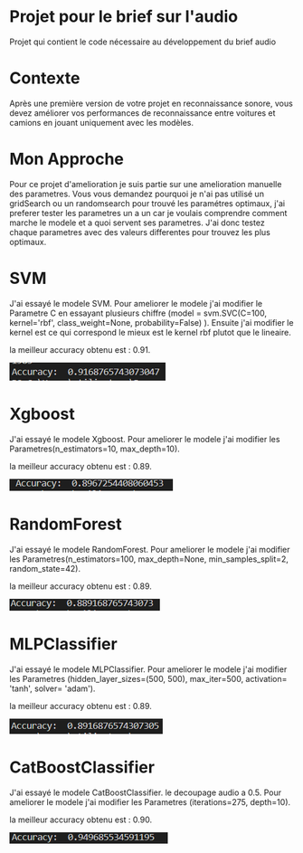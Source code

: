 # Projet pour le brief sur l'audio

Projet qui contient le code nécessaire au développement du brief audio

# Contexte

Après une première version de votre projet en reconnaissance sonore, vous devez améliorer vos performances de reconnaissance entre voitures et camions en jouant uniquement avec les modèles.

# Mon Approche

Pour ce projet d'amelioration je suis partie sur une amelioration manuelle des parametres.
Vous vous demandez pourquoi je n'ai pas utilisé un gridSearch ou un randomsearch pour trouvé les paramétres optimaux, j'ai preferer tester les parametres un a un car je voulais comprendre comment marche le modele et a quoi servent ses parametres.
J'ai donc testez chaque parametres avec des valeurs differentes pour trouvez les plus optimaux.


# SVM
J'ai essayé le modele SVM.
Pour ameliorer le modele j'ai modifier le Parametre C en essayant plusieurs chiffre
(model = svm.SVC(C=100, kernel='rbf', class_weight=None, probability=False)
).
Ensuite j'ai modifier le kernel est ce qui correspond le mieux est le kernel rbf plutot que le lineaire.

la meilleur accuracy obtenu est : 0.91.

![](iMG/SVM.PNG)


# Xgboost
J'ai essayé le modele Xgboost.
Pour ameliorer le modele j'ai modifier les Parametres(n_estimators=10, max_depth=10).

la meilleur accuracy obtenu est : 0.89.

![](iMG/xgboost.PNG)




# RandomForest
J'ai essayé le modele RandomForest.
Pour ameliorer le modele j'ai modifier les Parametres(n_estimators=100, max_depth=None, min_samples_split=2, random_state=42).

la meilleur accuracy obtenu est : 0.89.

![](iMG/Randomforest.PNG)



# MLPClassifier
J'ai essayé le modele MLPClassifier.
Pour ameliorer le modele j'ai modifier les Parametres (hidden_layer_sizes=(500, 500), max_iter=500, activation= 'tanh', solver= 'adam').

la meilleur accuracy obtenu est : 0.89.

![](iMG/MLP.PNG)


# CatBoostClassifier
J'ai essayé le modele CatBoostClassifier.
le decoupage audio a 0.5.
Pour ameliorer le modele j'ai modifier les Parametres (iterations=275, depth=10).

la meilleur accuracy obtenu est : 0.90.

![](iMG/catboost.PNG)
